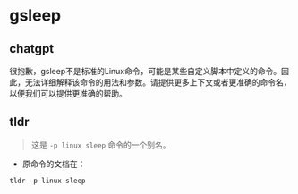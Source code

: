 # gsleep 
## chatgpt 
很抱歉，gsleep不是标准的Linux命令，可能是某些自定义脚本中定义的命令。因此，无法详细解释该命令的用法和参数。请提供更多上下文或者更准确的命令名，以便我们可以提供更准确的帮助。 

## tldr 
 
> 这是 `-p linux sleep` 命令的一个别名。

- 原命令的文档在：

`tldr -p linux sleep`
